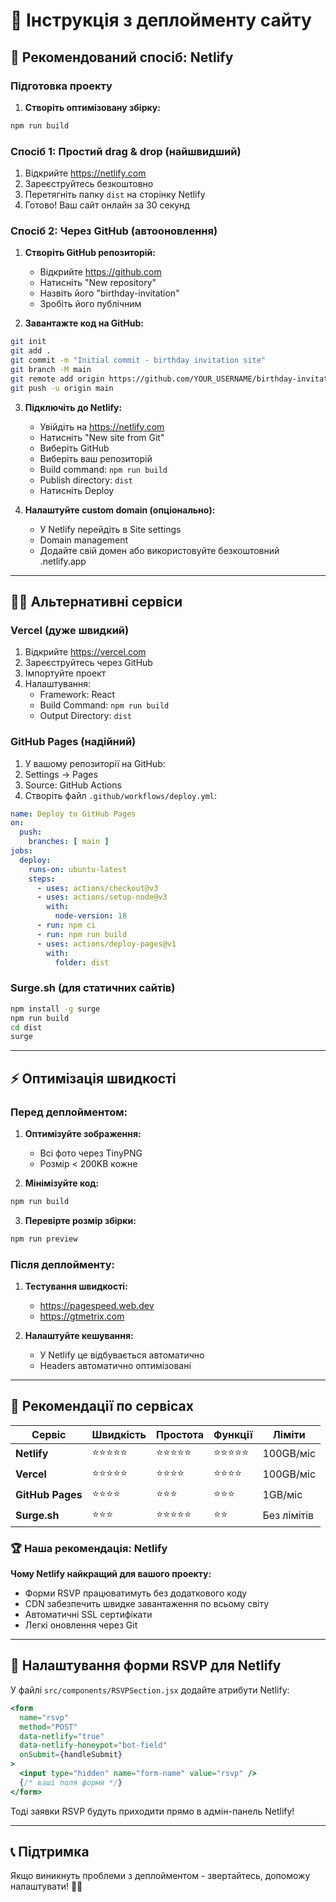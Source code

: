 # 🚀 Інструкція з деплойменту сайту

## 🎯 Рекомендований спосіб: Netlify

### Підготовка проекту

1. **Створіть оптимізовану збірку:**
```bash
npm run build
```

### Спосіб 1: Простий drag & drop (найшвидший)

1. Відкрийте https://netlify.com
2. Зареєструйтесь безкоштовно
3. Перетягніть папку `dist` на сторінку Netlify
4. Готово! Ваш сайт онлайн за 30 секунд

### Спосіб 2: Через GitHub (автооновлення)

1. **Створіть GitHub репозиторій:**
   - Відкрийте https://github.com
   - Натисніть "New repository"
   - Назвіть його "birthday-invitation"
   - Зробіть його публічним

2. **Завантажте код на GitHub:**
```bash
git init
git add .
git commit -m "Initial commit - birthday invitation site"
git branch -M main
git remote add origin https://github.com/YOUR_USERNAME/birthday-invitation.git
git push -u origin main
```

3. **Підключіть до Netlify:**
   - Увійдіть на https://netlify.com
   - Натисніть "New site from Git"
   - Виберіть GitHub
   - Виберіть ваш репозиторій
   - Build command: `npm run build`
   - Publish directory: `dist`
   - Натисніть Deploy

4. **Налаштуйте custom domain (опціонально):**
   - У Netlify перейдіть в Site settings
   - Domain management
   - Додайте свій домен або використовуйте безкоштовний .netlify.app

---

## 🏃‍♂️ Альтернативні сервіси

### Vercel (дуже швидкий)

1. Відкрийте https://vercel.com
2. Зареєструйтесь через GitHub
3. Імпортуйте проект
4. Налаштування:
   - Framework: React
   - Build Command: `npm run build`
   - Output Directory: `dist`

### GitHub Pages (надійний)

1. У вашому репозиторії на GitHub:
2. Settings → Pages
3. Source: GitHub Actions
4. Створіть файл `.github/workflows/deploy.yml`:

```yaml
name: Deploy to GitHub Pages
on:
  push:
    branches: [ main ]
jobs:
  deploy:
    runs-on: ubuntu-latest
    steps:
      - uses: actions/checkout@v3
      - uses: actions/setup-node@v3
        with:
          node-version: 18
      - run: npm ci
      - run: npm run build
      - uses: actions/deploy-pages@v1
        with:
          folder: dist
```

### Surge.sh (для статичних сайтів)

```bash
npm install -g surge
npm run build
cd dist
surge
```

---

## ⚡ Оптимізація швидкості

### Перед деплойментом:

1. **Оптимізуйте зображення:**
   - Всі фото через TinyPNG
   - Розмір < 200KB кожне

2. **Мінімізуйте код:**
```bash
npm run build
```

3. **Перевірте розмір збірки:**
```bash
npm run preview
```

### Після деплойменту:

1. **Тестування швидкості:**
   - https://pagespeed.web.dev
   - https://gtmetrix.com

2. **Налаштуйте кешування:**
   - У Netlify це відбувається автоматично
   - Headers автоматично оптимізовані

---

## 🎯 Рекомендації по сервісах

| Сервіс | Швидкість | Простота | Функції | Ліміти |
|--------|-----------|----------|---------|--------|
| **Netlify** | ⭐⭐⭐⭐⭐ | ⭐⭐⭐⭐⭐ | ⭐⭐⭐⭐⭐ | 100GB/міс |
| **Vercel** | ⭐⭐⭐⭐⭐ | ⭐⭐⭐⭐ | ⭐⭐⭐⭐ | 100GB/міс |
| **GitHub Pages** | ⭐⭐⭐⭐ | ⭐⭐⭐ | ⭐⭐⭐ | 1GB/міс |
| **Surge.sh** | ⭐⭐⭐ | ⭐⭐⭐⭐⭐ | ⭐⭐ | Без лімітів |

### 🏆 Наша рекомендація: **Netlify**

**Чому Netlify найкращий для вашого проекту:**
- Форми RSVP працюватимуть без додаткового коду
- CDN забезпечить швидке завантаження по всьому світу
- Автоматичні SSL сертифікати
- Легкі оновлення через Git

---

## 🔧 Налаштування форми RSVP для Netlify

У файлі `src/components/RSVPSection.jsx` додайте атрибути Netlify:

```jsx
<form
  name="rsvp"
  method="POST"
  data-netlify="true"
  data-netlify-honeypot="bot-field"
  onSubmit={handleSubmit}
>
  <input type="hidden" name="form-name" value="rsvp" />
  {/* ваші поля форми */}
</form>
```

Тоді заявки RSVP будуть приходити прямо в адмін-панель Netlify!

---

## 📞 Підтримка

Якщо виникнуть проблеми з деплойментом - звертайтесь, допоможу налаштувати! 🚀✨